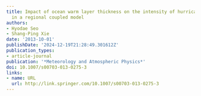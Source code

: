 ```yaml
---
title: Impact of ocean warm layer thickness on the intensity of hurricane Katrina
  in a regional coupled model
authors:
- Hyodae Seo
- Shang-Ping Xie
date: '2013-10-01'
publishDate: '2024-12-19T21:28:49.301612Z'
publication_types:
- article-journal
publication: '*Meteorology and Atmospheric Physics*'
doi: 10.1007/s00703-013-0275-3
links:
- name: URL
  url: http://link.springer.com/10.1007/s00703-013-0275-3
---
```

